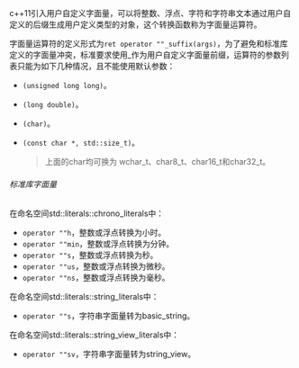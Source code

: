 c++11引入用户自定义字面量，可以将整数、浮点、字符和字符串文本通过用户自定义的后缀生成用户定义类型的对象，这个转换函数称为字面量运算符。

字面量运算符的定义形式为`ret operator ""_suffix(args)`，为了避免和标准库定义的字面量冲突，标准要求使用_作为用户自定义字面量前缀，运算符的参数列表只能为如下几种情况，且不能使用默认参数：

* `(unsigned long long)`。

* `(long double)`。

* `(char)`。

* `(const char *, std::size_t)`。

  > 上面的char均可换为 wchar_t、char8_t、char16_t和char32_t。

###### 标准库字面量

在命名空间std::literals::chrono_literals中：

* `operator ""h`，整数或浮点转换为小时。
* `operator ""min`，整数或浮点转换为分钟。
* `operator ""s`，整数或浮点转换为秒。
* `operator ""us`，整数或浮点转换为微秒。
* `operator ""ns`，整数或浮点转换为毫秒。

在命名空间std::literals::string_literals中：

* `operator ""s`，字符串字面量转为basic_string。

在命名空间std::literals::string_view_literals中：

* `operator ""sv`，字符串字面量转为string_view。

